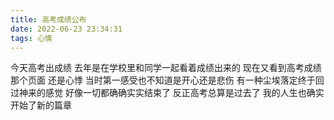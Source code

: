 ```yaml
---
title: 高考成绩公布
date: 2022-06-23 23:34:31
tags: 心情
---
```

今天高考出成绩
去年是在学校里和同学一起看着成绩出来的
现在又看到高考成绩那个页面
还是心悸
当时第一感受也不知道是开心还是悲伤
有一种尘埃落定终于回过神来的感觉
好像一切都确确实实结束了
反正高考总算是过去了
我的人生也确实开始了新的篇章

